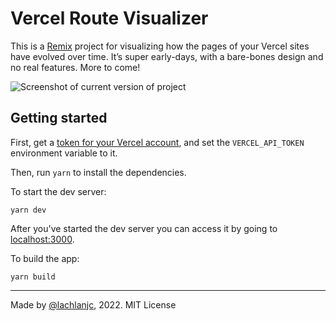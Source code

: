 # Vercel Route Visualizer

This is a [Remix](https://remix.run) project for visualizing how the pages of your Vercel sites have evolved over time.
It’s super early-days, with a bare-bones design and no real features. More to come!

![Screenshot of current version of project](https://user-images.githubusercontent.com/5074763/177408562-f2d38d71-c325-43bb-a750-ef1cb82b391e.png)

## Getting started

First, get a [token for your Vercel account](https://vercel.com/account/tokens), and set the `VERCEL_API_TOKEN` environment variable to it.

Then, run `yarn` to install the dependencies.

To start the dev server:

```
yarn dev
```

After you've started the dev server you can access it by going to [localhost:3000](http://localhost:3000).

To build the app:

```
yarn build
```

---

Made by [@lachlanjc](https://lachlanjc.com), 2022. MIT License
